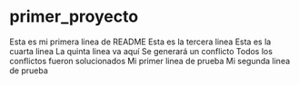 # primer_proyecto
Esta es mi primera linea de README
Esta es la tercera linea
Esta es la cuarta linea
La quinta linea va aquí
Se generará un conflicto
Todos los conflictos fueron solucionados
Mi primer linea de prueba
Mi segunda linea de prueba